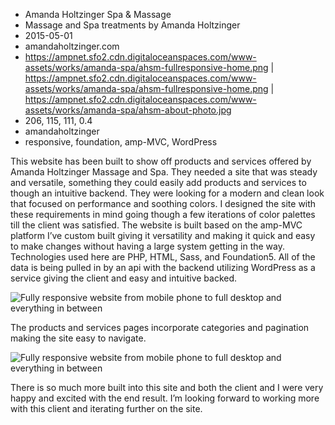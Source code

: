 * Amanda Holtzinger Spa & Massage
* Massage and Spa treatments by Amanda Holtzinger
* 2015-05-01
* amandaholtzinger.com
* https://ampnet.sfo2.cdn.digitaloceanspaces.com/www-assets/works/amanda-spa/ahsm-fullresponsive-home.png | https://ampnet.sfo2.cdn.digitaloceanspaces.com/www-assets/works/amanda-spa/ahsm-fullresponsive-home.png | https://ampnet.sfo2.cdn.digitaloceanspaces.com/www-assets/works/amanda-spa/ahsm-about-photo.jpg
* 206, 115, 111, 0.4
* amandaholtzinger
* responsive, foundation, amp-MVC, WordPress

This website has been built to show off products and services offered by Amanda Holtzinger Massage and Spa. They needed a site that was steady and versatile, something they could easily add products and services to though an intuitive backend. They were looking for a modern and clean look that focused on performance and soothing colors. I designed the site with these requirements in mind going though a few iterations of color palettes till the client was satisfied. The website is built based on the amp-MVC platform I’ve custom built giving it versatility and making it quick and easy to make changes without having a large system getting in the way. Technologies used here are PHP, HTML, Sass, and Foundation5. All of the data is being pulled in by an api with the backend utilizing WordPress as a service giving the client and easy and intuitive backed. 

<img src="https://ampnet.sfo2.cdn.digitaloceanspaces.com/www-assets/works/amanda-spa/ahsm-fullresponsive-home.png" class="inner-blog-photo" alt="Fully responsive website from mobile phone to full desktop and everything in between" />

The products and services pages incorporate categories and pagination making the site easy to navigate. 

<img src="https://ampnet.sfo2.cdn.digitaloceanspaces.com/www-assets/works/amanda-spa/ahsm-fullresponsive-products.png" class="inner-blog-photo" alt="Fully responsive website from mobile phone to full desktop and everything in between" />

There is so much more built into this site and both the client and I were very happy and excited with the end result. I’m looking forward to working more with this client and iterating further on the site. 

